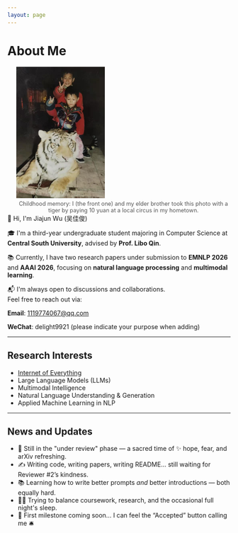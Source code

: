 ```yaml
---
layout: page
---
```


# About Me

<div style="float: right; text-align: center; margin-left: 20px;">
  <img src="/images/with_tiger.jpg" style="max-width: 200px; display: block; margin-bottom: 5px;">
  <p style="font-size: 0.9em; color: #555; margin: 0;">Childhood memory: I (the front one) and my elder brother took this photo with a tiger by paying 10 yuan at a local circus in my hometown.</p>
</div>

👋 Hi, I'm Jiajun Wu (吴佳俊)

🎓 I'm a third-year undergraduate student majoring in Computer Science at **Central South University**, advised by **Prof. Libo Qin**.

📚 Currently, I have two research papers under submission to **EMNLP 2026** and **AAAI 2026**, focusing on **natural language processing** and **multimodal learning**.

📬 I'm always open to discussions and collaborations.  
Feel free to reach out via: 

**Email**: 1119774067@qq.com

**WeChat**: delight9921 (please indicate your purpose when adding)


---

## Research Interests

- [Internet of Everything](https://scholar.google.com/citations?view_op=search_authors&hl=zh-CN&mauthors=label:internet_of_everything)
- Large Language Models (LLMs)
- Multimodal Intelligence
- Natural Language Understanding & Generation
- Applied Machine Learning in NLP

---

## News and Updates

- 🧪 Still in the "under review" phase — a sacred time of ✨ hope, fear, and arXiv refreshing.
- ✍️ Writing code, writing papers, writing README... still waiting for Reviewer #2’s kindness.
- 📚 Learning how to write better prompts *and* better introductions — both equally hard.
- 🧑‍🔬 Trying to balance coursework, research, and the occasional full night's sleep.
- 🚀 First milestone coming soon… I can feel the “Accepted” button calling me 🛎️

<br>

